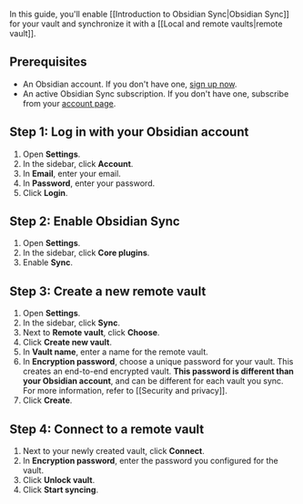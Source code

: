 In this guide, you'll enable [[Introduction to Obsidian Sync|Obsidian Sync]] for your vault and synchronize it with a [[Local and remote vaults|remote vault]].

## Prerequisites

- An Obsidian account. If you don't have one, [sign up now](https://obsidian.md/account#mode=signup).
- An active Obsidian Sync subscription. If you don't have one, subscribe from your [account page](https://obsidian.md/account).

## Step 1: Log in with your Obsidian account

1. Open **Settings**.
2. In the sidebar, click **Account**.
3. In **Email**, enter your email.
4. In **Password**, enter your password.
5. Click **Login**.

## Step 2: Enable Obsidian Sync

1. Open **Settings**.
2. In the sidebar, click **Core plugins**.
3. Enable **Sync**.

## Step 3: Create a new remote vault

1. Open **Settings**.
2. In the sidebar, click **Sync**.
3. Next to **Remote vault**, click **Choose**.
4. Click **Create new vault**.
5. In **Vault name**, enter a name for the remote vault.
6. In **Encryption password**, choose a unique password for your vault. This creates an end-to-end encrypted vault. **This password is different than your Obsidian account**, and can be different for each vault you sync. For more information, refer to [[Security and privacy]].
7. Click **Create**.

## Step 4: Connect to a remote vault

1. Next to your newly created vault, click **Connect**.
2. In **Encryption password**, enter the password you configured for the vault.
3. Click **Unlock vault**.
4. Click **Start syncing**.
